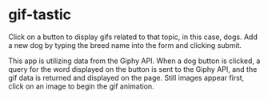 # gif-tastic

Click on a button to display gifs related to that topic, in this case, dogs. Add a new dog by typing the breed name into the form and clicking submit.

This app is utilizing data from the Giphy API. When a dog button is clicked, a query for the word displayed on the button is sent to the Giphy API, and the gif data is returned and displayed on the page. Still images appear first, click on an image to begin the gif animation.
